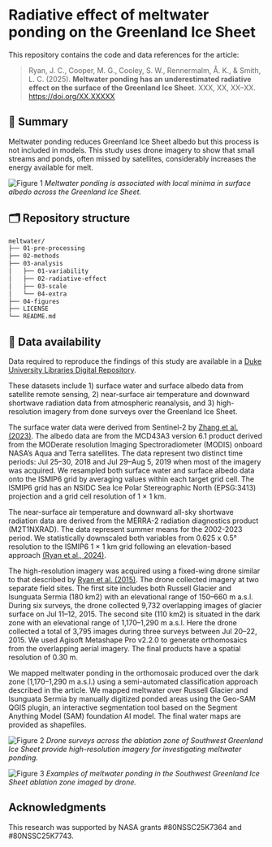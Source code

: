 # Radiative effect of meltwater ponding on the Greenland Ice Sheet

This repository contains the code and data references for the article:

> Ryan, J. C., Cooper, M. G., Cooley, S. W., Rennermalm, Å. K., & Smith, L. C. (2025). **Meltwater ponding has an underestimated radiative effect on the surface of the Greenland Ice Sheet**. XXX, XX, XX–XX. https://doi.org/XX.XXXXX  

## 🧊 Summary

Meltwater ponding reduces Greenland Ice Sheet albedo but this process is not included in models. This study uses drone imagery to show that small streams and ponds, often missed by satellites, considerably increases the energy available for melt.

![Figure 1](04-figures/fig-1-transect.png)
*Meltwater ponding is associated with local minima in surface albedo across the Greenland Ice Sheet.*

## 🗂 Repository structure

```bash
meltwater/
├── 01-pre-processing
├── 02-methods
├── 03-analysis	
│   ├── 01-variability
│   ├── 02-radiative-effect
│   ├── 03-scale
│   └── 04-extra
├── 04-figures
├── LICENSE
└── README.md
```

## 📌 Data availability

Data required to reproduce the findings of this study are available in a [Duke University Libraries Digital Repository](https://doi.org/10.7924/r4ff41j34). 

These datasets include 1) surface water and surface albedo data from satellite remote sensing, 2) near-surface air temperature and downward shortwave radiation data from atmospheric reanalysis, and 3) high-resolution imagery from done surveys over the Greenland Ice Sheet.

The surface water data were derived from Sentinel-2 by [Zhang et al. (2023)](https://www.sciencedirect.com/science/article/abs/pii/S0034425723003322). The albedo data are from the MCD43A3 version 6.1 product derived from the MODerate resolution Imaging Spectroradiometer (MODIS) onboard NASA’s Aqua and Terra satellites. The data represent two distinct time periods: Jul 25–30, 2018 and Jul 29–Aug 5, 2019 when most of the imagery was acquired. We resampled both surface water and surface albedo data onto the ISMIP6 grid by averaging values within each target grid cell. The ISMIP6 grid has an NSIDC Sea Ice Polar Stereographic North (EPSG:3413) projection and a grid cell resolution of 1 × 1 km.

The near-surface air temperature and downward all-sky shortwave radiation data are derived from the MERRA-2 radiation diagnostics product (M2T1NXRAD). The data represent summer means for the 2002-2023 period. We statistically downscaled both variables from 0.625 x 0.5° resolution to the ISMIP6 1 × 1 km grid following an elevation-based approach [(Ryan et al., 2024)](https://www.nature.com/articles/s43247-024-01714-y).

The high-resolution imagery was acquired using a fixed-wing drone similar to that described by [Ryan et al. (2015)](https://tc.copernicus.org/articles/9/1/2015/tc-9-1-2015.html). The drone collected imagery at two separate field sites. The first site includes both Russell Glacier and Isunguata Sermia (180 km2) with an elevational range of 150–660 m a.s.l. During six surveys, the drone collected 9,732 overlapping images of glacier surface on Jul 11–12, 2015. The second site (110 km2) is situated in the dark zone with an elevational range of 1,170–1,290 m a.s.l. Here the drone collected a total of 3,795 images during three surveys between Jul 20–22, 2015. We used Agisoft Metashape Pro v2.2.0 to generate orthomosaics from the overlapping aerial imagery. The final products have a spatial resolution of 0.30 m.

We mapped meltwater ponding in the orthomosaic produced over the dark zone (1,170–1,290 m a.s.l.) using a semi-automated classification approach described in the article. We mapped meltwater over Russell Glacier and Isunguata Sermia by manually digitized ponded areas using the Geo-SAM QGIS plugin, an interactive segmentation tool based on the Segment Anything Model (SAM) foundation AI model. The final water maps are provided as shapefiles.

![Figure 2](04-figures/fig-3-surveys.png) 
*Drone surveys across the ablation zone of Southwest Greenland Ice Sheet provide high-resolution imagery for investigating meltwater ponding.*

![Figure 3](04-figures/fig-4-images.png)
*Examples of meltwater ponding in the Southwest Greenland Ice Sheet ablation zone imaged by drone.*

## Acknowledgments

This research was supported by NASA grants #80NSSC25K7364 and #80NSSC25K7743. 

